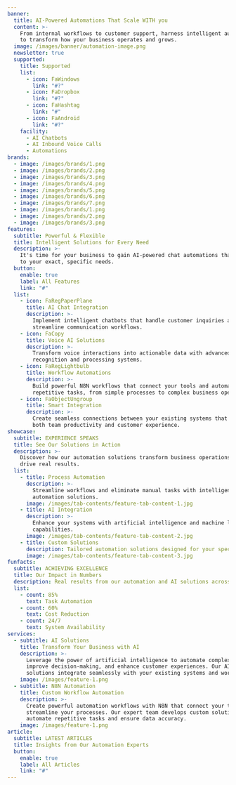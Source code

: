 ```yaml
---
banner:
  title: AI-Powered Automations That Scale WITH you
  content: >-
    From internal workflows to customer support, harness intelligent automation
    to transform how your business operates and grows.
  image: /images/banner/automation-image.png
  newsletter: true
  supported:
    title: Supported
    list:
      - icon: FaWindows
        link: "#?"
      - icon: FaDropbox
        link: "#?"
      - icon: FaHashtag
        link: "#"
      - icon: FaAndroid
        link: "#?"
    facility:
      - AI Chatbots
      - AI Inbound Voice Calls
      - Automations
brands:
  - image: /images/brands/1.png
  - image: /images/brands/2.png
  - image: /images/brands/3.png
  - image: /images/brands/4.png
  - image: /images/brands/5.png
  - image: /images/brands/6.png
  - image: /images/brands/7.png
  - image: /images/brands/1.png
  - image: /images/brands/2.png
  - image: /images/brands/3.png
features:
  subtitle: Powerful & Flexible
  title: Intelligent Solutions for Every Need
  description: >-
    It's time for your business to gain AI-powered chat automations that adapt
    to your exact, specific needs.
  button:
    enable: true
    label: All Features
    link: "#"
  list:
    - icon: FaRegPaperPlane
      title: AI Chat Integration
      description: >-
        Implement intelligent chatbots that handle customer inquiries and
        streamline communication workflows.
    - icon: FaCopy
      title: Voice AI Solutions
      description: >-
        Transform voice interactions into actionable data with advanced voice
        recognition and processing systems.
    - icon: FaRegLightbulb
      title: Workflow Automations
      description: >-
        Build powerful N8N workflows that connect your tools and automate
        repetitive tasks, from simple processes to complex business operations.
    - icon: FaObjectUngroup
      title: Smart Integration
      description: >-
        Create seamless connections between your existing systems that enhance
        both team productivity and customer experience.
showcase:
  subtitle: EXPERIENCE SPEAKS
  title: See Our Solutions in Action
  description: >-
    Discover how our automation solutions transform business operations and
    drive real results.
  list:
    - title: Process Automation
      description: >-
        Streamline workflows and eliminate manual tasks with intelligent
        automation solutions.
      image: /images/tab-contents/feature-tab-content-1.jpg
    - title: AI Integration
      description: >-
        Enhance your systems with artificial intelligence and machine learning
        capabilities.
      image: /images/tab-contents/feature-tab-content-2.jpg
    - title: Custom Solutions
      description: Tailored automation solutions designed for your specific business needs.
      image: /images/tab-contents/feature-tab-content-3.jpg
funfacts:
  subtitle: ACHIEVING EXCELLENCE
  title: Our Impact in Numbers
  description: Real results from our automation and AI solutions across various industries
  list:
    - count: 85%
      text: Task Automation
    - count: 60%
      text: Cost Reduction
    - count: 24/7
      text: System Availability
services:
  - subtitle: AI Solutions
    title: Transform Your Business with AI
    description: >-
      Leverage the power of artificial intelligence to automate complex tasks,
      improve decision-making, and enhance customer experiences. Our AI
      solutions integrate seamlessly with your existing systems and workflows.
    image: /images/feature-1.png
  - subtitle: N8N Automation
    title: Custom Workflow Automation
    description: >-
      Create powerful automation workflows with N8N that connect your tools and
      streamline your processes. Our expert team develops custom solutions that
      automate repetitive tasks and ensure data accuracy.
    image: /images/feature-1.png
article:
  subtitle: LATEST ARTICLES
  title: Insights from Our Automation Experts
  button:
    enable: true
    label: All Articles
    link: "#"
---
```

